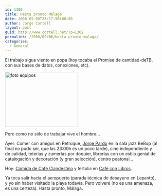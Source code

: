 ```yaml
---
id: 1300
title: Hasta pronto Málaga
date: 2008-09-06T23:17:50+00:00
author: Jorge Cortell
layout: post
guid: http://www.cortell.net/?p=1302
permalink: /2008/09/06/hasta-pronto-malaga/
categories:
  - General
---
```

El trabajo sigue viento en popa (hoy tocaba el Promise de cantidad-deTB, con sus bases de datos, conexiones, etc).

<img src="http://farm4.static.flickr.com/3246/2834678137_ac62c20d4f_m.jpg" alt="foto equipos" width="240" height="180" />

Pero como no sólo de trabajar vive el hombre...

Ayer: Comer con amigos en Retruque, <a title="http://vivemalaga.es/vuelve-la-sala-de-jazz-bebop/" href="http://vivemalaga.es/vuelve-la-sala-de-jazz-bebop/" target="_blank">Jorge Pardo</a> en la sala jazz BeBop (al final no pudo ser, que las 23:00h es un poco tarde), cine independiente y de calidad, teterías y zumerías por doquier, librerías con un estilo genial de catalogación y decoración (y gran selección), centro peatonal...

Hoy: <a title="http://www.clandestinoresto.com/" href="http://www.clandestinoresto.com/" target="_blank">Comida de Café Clandestino</a> y tertulia en <a title="http://malaga.salir.com/cafe_con_libros" href="http://malaga.salir.com/cafe_con_libros" target="_blank">Café con Libros</a>.

Ya toca salir hacia el aeropuerto (parada técnica de desayuno en Lepanto), y yo sin haber visitado la playa todavía. Pero volveré (no es una amenaza, es una certeza). Hasta pronto, Málaga.